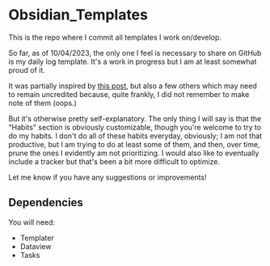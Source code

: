 # Obsidian_Templates

This is the repo where I commit all templates I work on/develop.

So far, as of 10/04/2023, the only one I feel is necessary to share on GitHub is my daily log template. It's a work in progress but I am at least somewhat proud of it.

It was partially inspired by [this post](https://dannb.org/blog/2022/obsidian-daily-note-template/), but also a few others which may need to remain uncredited because, quite frankly, I did not remember to make note of them (oops.)

But it's otherwise pretty self-explanatory. The only thing I will say is that the "Habits" section is obviously customizable, though you're welcome to try to do my habits. I don't do all of these habits everyday, obviously; I am not that productive, but I am trying to do at least some of them, and then, over time, prune the ones I evidently am not prioritizing. I would also like to eventually include a tracker but that's been a bit more difficult to optimize.

Let me know if you have any suggestions or improvements!

## Dependencies
You will need:
* Templater
* Dataview
* Tasks
